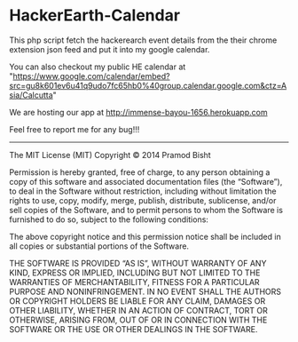 HackerEarth-Calendar
======

This php script fetch the hackerearch event details from the their chrome extension json feed and put it into my google calendar.

You can also checkout my public HE calendar at "https://www.google.com/calendar/embed?src=gu8k601ev6u41q9udo7fc65hb0%40group.calendar.google.com&ctz=Asia/Calcutta"
	


We are hosting our app at http://immense-bayou-1656.herokuapp.com

Feel free to report me for any bug!!!








---------------------------------------------------------------------------------------


The MIT License (MIT)
Copyright © 2014 Pramod Bisht 

Permission is hereby granted, free of charge, to any person obtaining a copy of this software and associated documentation files (the “Software”), to deal in the Software without restriction, including without limitation the rights to use, copy, modify, merge, publish, distribute, sublicense, and/or sell copies of the Software, and to permit persons to whom the Software is furnished to do so, subject to the following conditions:

The above copyright notice and this permission notice shall be included in all copies or substantial portions of the Software.

THE SOFTWARE IS PROVIDED “AS IS”, WITHOUT WARRANTY OF ANY KIND, EXPRESS OR IMPLIED, INCLUDING BUT NOT LIMITED TO THE WARRANTIES OF MERCHANTABILITY, FITNESS FOR A PARTICULAR PURPOSE AND NONINFRINGEMENT. IN NO EVENT SHALL THE AUTHORS OR COPYRIGHT HOLDERS BE LIABLE FOR ANY CLAIM, DAMAGES OR OTHER LIABILITY, WHETHER IN AN ACTION OF CONTRACT, TORT OR OTHERWISE, ARISING FROM, OUT OF OR IN CONNECTION WITH THE SOFTWARE OR THE USE OR OTHER DEALINGS IN THE SOFTWARE.


 
